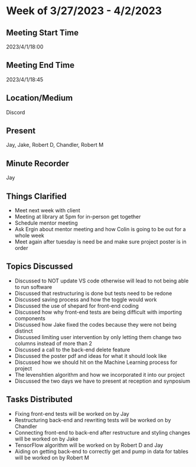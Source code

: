 # Week of 3/27/2023 - 4/2/2023

## Meeting Start Time

2023/4/1/18:00

## Meeting End Time

2023/4/1/18:45

## Location/Medium

Discord

## Present

Jay, Jake, Robert D, Chandler, Robert M

## Minute Recorder

Jay

## Things Clarified

* Meet next week with client
* Meeting at library at 5pm for in-person get together
* Schedule mentor meeting
* Ask Ergin about mentor meeting and how Colin is going to be out for a whole week
* Meet again after tuesday is need be and make sure project poster is in order

## Topics Discussed

* Discussed to NOT update VS code otherwise will lead to not being able to run software
* Discussed that restructuring is done but tests need to be redone
* Discussed saving process and how the toggle would work
* Discussed the use of shepard for front-end coding
* Discussed how why front-end tests are being difficult with importing components
* Discussed how Jake fixed the codes because they were not being distinct
* Discussed limiting user intervention by only letting them change two columns instead of more than 2
* Discussed a call to the back-end delete feature
* Discussed the poster pdf and ideas for what it should look like
* Discussed how we should hit on the Machine Learning process for project
* The levenshtien algorithm and how we incorporated it into our project
* Discussed the two days we have to present at reception and synposium

## Tasks Distributed

* Fixing front-end tests will be worked on by Jay
* Restructuring back-end and rewriting tests will be worked on by Chandler
* Connecting front-end to back-end after restructure and styling changes will be worked on by Jake
* TensorFlow algorithm will be worked on by Robert D and Jay
* Aiding on getting back-end to correctly get and pump in data for tables will be worked on by Robert M
